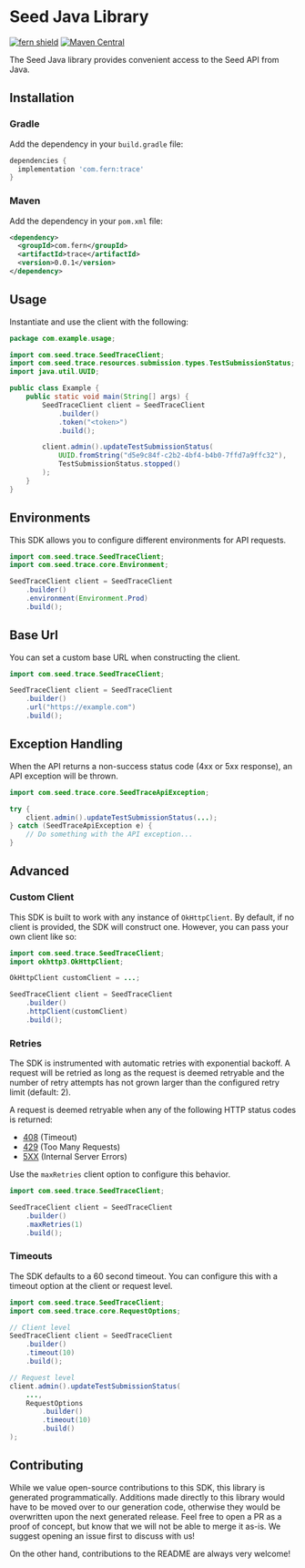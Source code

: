 # Seed Java Library

[![fern shield](https://img.shields.io/badge/%F0%9F%8C%BF-Built%20with%20Fern-brightgreen)](https://buildwithfern.com?utm_source=github&utm_medium=github&utm_campaign=readme&utm_source=Seed%2FJava)
[![Maven Central](https://img.shields.io/maven-central/v/com.fern/trace)](https://central.sonatype.com/artifact/com.fern/trace)

The Seed Java library provides convenient access to the Seed API from Java.

## Installation

### Gradle

Add the dependency in your `build.gradle` file:

```groovy
dependencies {
  implementation 'com.fern:trace'
}
```

### Maven

Add the dependency in your `pom.xml` file:

```xml
<dependency>
  <groupId>com.fern</groupId>
  <artifactId>trace</artifactId>
  <version>0.0.1</version>
</dependency>
```

## Usage

Instantiate and use the client with the following:

```java
package com.example.usage;

import com.seed.trace.SeedTraceClient;
import com.seed.trace.resources.submission.types.TestSubmissionStatus;
import java.util.UUID;

public class Example {
    public static void main(String[] args) {
        SeedTraceClient client = SeedTraceClient
            .builder()
            .token("<token>")
            .build();

        client.admin().updateTestSubmissionStatus(
            UUID.fromString("d5e9c84f-c2b2-4bf4-b4b0-7ffd7a9ffc32"),
            TestSubmissionStatus.stopped()
        );
    }
}
```

## Environments

This SDK allows you to configure different environments for API requests.

```java
import com.seed.trace.SeedTraceClient;
import com.seed.trace.core.Environment;

SeedTraceClient client = SeedTraceClient
    .builder()
    .environment(Environment.Prod)
    .build();
```

## Base Url

You can set a custom base URL when constructing the client.

```java
import com.seed.trace.SeedTraceClient;

SeedTraceClient client = SeedTraceClient
    .builder()
    .url("https://example.com")
    .build();
```

## Exception Handling

When the API returns a non-success status code (4xx or 5xx response), an API exception will be thrown.

```java
import com.seed.trace.core.SeedTraceApiException;

try {
    client.admin().updateTestSubmissionStatus(...);
} catch (SeedTraceApiException e) {
    // Do something with the API exception...
}
```

## Advanced

### Custom Client

This SDK is built to work with any instance of `OkHttpClient`. By default, if no client is provided, the SDK will construct one. 
However, you can pass your own client like so:

```java
import com.seed.trace.SeedTraceClient;
import okhttp3.OkHttpClient;

OkHttpClient customClient = ...;

SeedTraceClient client = SeedTraceClient
    .builder()
    .httpClient(customClient)
    .build();
```

### Retries

The SDK is instrumented with automatic retries with exponential backoff. A request will be retried as long
as the request is deemed retryable and the number of retry attempts has not grown larger than the configured
retry limit (default: 2).

A request is deemed retryable when any of the following HTTP status codes is returned:

- [408](https://developer.mozilla.org/en-US/docs/Web/HTTP/Status/408) (Timeout)
- [429](https://developer.mozilla.org/en-US/docs/Web/HTTP/Status/429) (Too Many Requests)
- [5XX](https://developer.mozilla.org/en-US/docs/Web/HTTP/Status/500) (Internal Server Errors)

Use the `maxRetries` client option to configure this behavior.

```java
import com.seed.trace.SeedTraceClient;

SeedTraceClient client = SeedTraceClient
    .builder()
    .maxRetries(1)
    .build();
```

### Timeouts

The SDK defaults to a 60 second timeout. You can configure this with a timeout option at the client or request level.

```java
import com.seed.trace.SeedTraceClient;
import com.seed.trace.core.RequestOptions;

// Client level
SeedTraceClient client = SeedTraceClient
    .builder()
    .timeout(10)
    .build();

// Request level
client.admin().updateTestSubmissionStatus(
    ...,
    RequestOptions
        .builder()
        .timeout(10)
        .build()
);
```

## Contributing

While we value open-source contributions to this SDK, this library is generated programmatically.
Additions made directly to this library would have to be moved over to our generation code,
otherwise they would be overwritten upon the next generated release. Feel free to open a PR as
a proof of concept, but know that we will not be able to merge it as-is. We suggest opening
an issue first to discuss with us!

On the other hand, contributions to the README are always very welcome!
